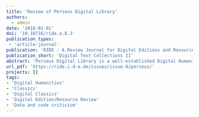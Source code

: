 ```yaml
---
title: 'Review of Perseus Digital Library'
authors:
  - admin
date: '2018-01-01'
doi: '10.18716/ride.a.8.3'
publication_types:
 - 'article-journal'
publication: 'RIDE : A Review Journal for Digital Editions and Resources'
publication_short: 'Digital Text Collections II'
abstract: 'Perseus Digital Library is a well-established Digital Humanities project providing a library of out-of-copyright editions of canonical world literature with a focus on the Classical languages while expanding its scope beyond its original field. Apart from being a text collection, Perseus also provides a plethora of tools for the analysis of its text material and builds upon a sound base of methodological grounding. The digital library is made up of one main collection (Greek and Roman materials) and several smaller sub-collections spanning a range of other subjects. Data acquisition is achieved semi-automatically. The contents of the library consist of out-of-print text editions, dictionaries and commentaries being enriched by the supply of digital tools for analysis. Perseus Digital Library is reviewed as a whole but a special focus of the review lies on the Greek and Roman sub-collection and sub-projects.'
url_pdf: 'https://ride.i-d-e.de/issues/issue-8/perseus/'
projects: []
tags:
- 'Digital Humanities'
- 'Classics'
- 'Digital Classics'
- 'Digital Edition/Resource Review'
- 'Data and code criticism'
---
```


